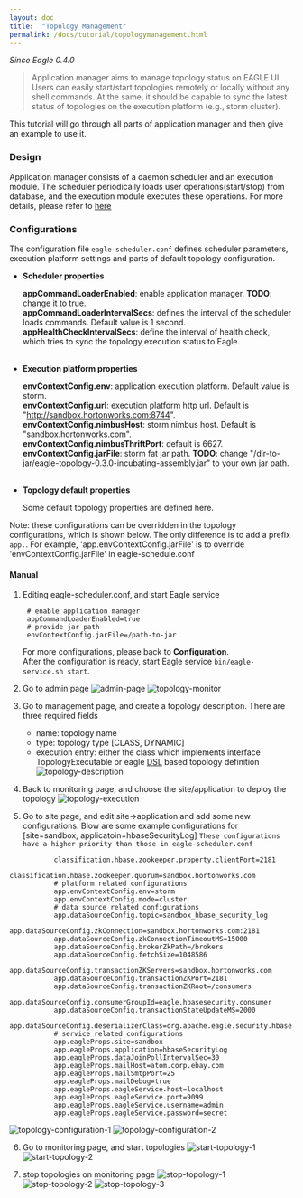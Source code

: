 ```yaml
---
layout: doc
title:  "Topology Management"
permalink: /docs/tutorial/topologymanagement.html
---
```

*Since Eagle 0.4.0*

> Application manager aims to manage topology status on EAGLE UI. Users can easily start/start topologies remotely or locally without any shell commands. At the same, it should be capable to sync the latest status of topologies on the execution platform (e.g., storm cluster). 

This tutorial will go through all parts of application manager and then give an example to use it. 

### Design
Application manager consists of a daemon scheduler and an execution module. The scheduler periodically loads user operations(start/stop) from database, and the execution module executes these operations. For more details, please refer to [here](https://cwiki.apache.org/confluence/display/EAG/Application+Management)

### Configurations
The configuration file `eagle-scheduler.conf` defines scheduler parameters, execution platform settings and parts of default topology configuration.

* **Scheduler properties**

    **appCommandLoaderEnabled**: enable application manager. **TODO**: change it to true. <br />
    **appCommandLoaderIntervalSecs**: defines the interval of the scheduler loads commands. Default value is 1 second.  <br />
    **appHealthCheckIntervalSecs**: define the interval of health check, which tries to sync the topology execution status to Eagle. <br /><br />

* **Execution platform properties**
   
    **envContextConfig.env**: application execution platform. Default value is storm.  <br />
    **envContextConfig.url**: execution platform http url. Default is "http://sandbox.hortonworks.com:8744".  <br />
    **envContextConfig.nimbusHost**: storm nimbus host. Default is "sandbox.hortonworks.com".  <br />
    **envContextConfig.nimbusThriftPort**: default is 6627.  
    **envContextConfig.jarFile**: storm fat jar path. **TODO**: change "/dir-to-jar/eagle-topology-0.3.0-incubating-assembly.jar" to your own jar path. <br /><br />

* **Topology default properties**
    
    Some default topology properties are defined here. 
    
Note: these configurations can be overridden in the topology configurations, which is shown below. The only difference is to add a prefix `app.`. For example, 'app.envContextConfig.jarFile' is to override 'envContextConfig.jarFile' in eagle-schedule.conf
   
  
#### Manual

1. Editing eagle-scheduler.conf, and start Eagle service

        # enable application manager         
        appCommandLoaderEnabled=true
        # provide jar path
        envContextConfig.jarFile=/path-to-jar
   
    For more configurations, please back to **Configuration**. <br />
    After the configuration is ready, start Eagle service `bin/eagle-service.sh start`. 
   
2. Go to admin page 
   ![admin-page](/images/appManager/admin-page.png)
   ![topology-monitor](/images/appManager/topology-monitor.png)
    
3. Go to management page, and create a topology description. There are three required fields
    * name: topology name
    * type: topology type [CLASS, DYNAMIC]
    * execution entry: either the class which implements interface TopologyExecutable or eagle [DSL](https://github.com/apache/incubator-eagle/blob/master/eagle-assembly/src/main/conf/sandbox-hadoopjmx-pipeline.conf) based topology definition
   ![topology-description](/images/appManager/topology-description.png)
   
4. Back to monitoring page, and choose the site/application to deploy the topology 
   ![topology-execution](/images/appManager/topology-execution.png)
   
5. Go to site page, and edit site->application and add some new configurations. Blow are some example configurations for [site=sandbox, applicatoin=hbaseSecurityLog]
   `These configurations have a higher priority than those in eagle-scheduler.conf`

~~~  
           classification.hbase.zookeeper.property.clientPort=2181
           classification.hbase.zookeeper.quorum=sandbox.hortonworks.com
           # platform related configurations
           app.envContextConfig.env=storm
           app.envContextConfig.mode=cluster
           # data source related configurations
           app.dataSourceConfig.topic=sandbox_hbase_security_log
           app.dataSourceConfig.zkConnection=sandbox.hortonworks.com:2181
           app.dataSourceConfig.zkConnectionTimeoutMS=15000
           app.dataSourceConfig.brokerZkPath=/brokers
           app.dataSourceConfig.fetchSize=1048586
           app.dataSourceConfig.transactionZKServers=sandbox.hortonworks.com
           app.dataSourceConfig.transactionZKPort=2181
           app.dataSourceConfig.transactionZKRoot=/consumers
           app.dataSourceConfig.consumerGroupId=eagle.hbasesecurity.consumer
           app.dataSourceConfig.transactionStateUpdateMS=2000
           app.dataSourceConfig.deserializerClass=org.apache.eagle.security.hbase.parse.HbaseAuditLogKafkaDeserializer
           # service related configurations
           app.eagleProps.site=sandbox
           app.eagleProps.application=hbaseSecurityLog
           app.eagleProps.dataJoinPollIntervalSec=30
           app.eagleProps.mailHost=atom.corp.ebay.com
           app.eagleProps.mailSmtpPort=25
           app.eagleProps.mailDebug=true
           app.eagleProps.eagleService.host=localhost
           app.eagleProps.eagleService.port=9099
           app.eagleProps.eagleService.username=admin
           app.eagleProps.eagleService.password=secret
~~~

   ![topology-configuration-1](/images/appManager/topology-configuration-1.png)
   ![topology-configuration-2](/images/appManager/topology-configuration-2.png)
   
6. Go to monitoring page, and start topologies
   ![start-topology-1](/images/appManager/start-topology-1.png)
   ![start-topology-2](/images/appManager/start-topology-2.png)
   
7. stop topologies on monitoring page
   ![stop-topology-1](/images/appManager/stop-topology-1.png)
   ![stop-topology-2](/images/appManager/stop-topology-2.png)
   ![stop-topology-3](/images/appManager/stop-topology-3.png)

 
